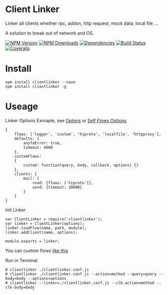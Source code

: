 Client Linker
==================

Linker all clients whether rpc, addon, http request, mock data, local file ...

A solution to break out of network and OS.

[![NPM Version][npm-image]][npm-url]
[![NPM Downloads][downloads-image]][npm-url]
[![Dependencies][dependencies-image]][dependencies-url]
[![Build Status][travis-image]][travis-url]
[![Coveralls][coveralls-image]][coveralls-url]

# Install
```
npm install clientlinker --save
npm install clientlinker -g
```

# Useage

Linker Options Exmaple, see [Optons](https://github.com/Bacra/node-clientlinker/wiki/Linker-Options)
or [Self Flows Options](https://github.com/Bacra/node-clientlinker/wiki/Self-Flows-Options)

```
{
	flows: ['logger', 'custom', 'hiproto', 'localfile', 'httpproxy'],
	defaults: {
		anyToError: true,
		timeout: 4000
	},
	customFlows:
	{
		custom: function(query, body, callback, options) {}
	},
	clients: {
		mail: {
			read: {flows: ['hiproto']},
			send: {timeout: 10000}
		}
	}
}
```


Init Linker


```
var ClientLinker = require('clientlinker');
var linker = ClientLinker(options);
linker.loadFlow(name, path, module);
linker.addClient(name, options);

module.exports = linker;
```

You can custom flows [like this](https://github.com/Bacra/node-clientlinker/wiki/Custom-Flow)


Run in Terminal

```
# clientlinker ./clientlinker.conf.js
# clientlinker ./clientlinker.conf.js --action=method --query=query --body=body --options=options
# clientlinker --linker=./clientlinker.conf.js --clk-action=method --clk-body=body
```



[npm-image]: http://img.shields.io/npm/v/clientlinker.svg
[downloads-image]: http://img.shields.io/npm/dm/clientlinker.svg
[dependencies-image]: http://img.shields.io/david/Bacra/node-clientlinker.svg
[dependencies-url]: https://www.versioneye.com/user/projects/57c141d0939fc600508e8bee
[npm-url]: https://www.npmjs.org/package/clientlinker
[travis-image]: http://img.shields.io/travis/Bacra/node-clientlinker/master.svg
[travis-url]: https://travis-ci.org/Bacra/node-clientlinker
[coveralls-image]: https://img.shields.io/coveralls/Bacra/node-clientlinker.svg
[coveralls-url]: https://coveralls.io/github/Bacra/node-clientlinker
